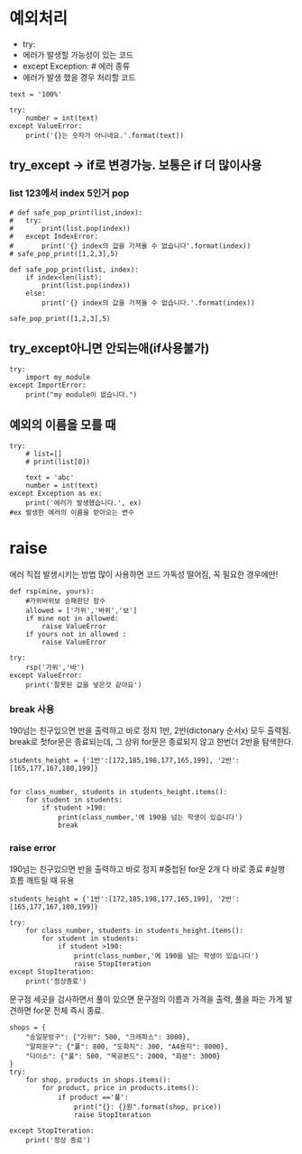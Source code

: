 # 예외처리

- try:
- 에러가 발생할 가능성이 있는 코드
- except Exception: # 에러 종류
- 에러가 발생 했을 경우 처리할 코드

```
text = '100%'

try:
	number = int(text)
except ValueError:
	print('{}는 숫자가 아니네요.'.format(text))
```

## try_except -> if로 변경가능. 보통은 if 더 많이사용

### list 123에서 index 5인거 pop

```
# def safe_pop_print(list,index):
# 	try:
# 		print(list.pop(index))
# 	except IndexError:
# 		print('{} index의 값을 가져올 수 없습니다'.format(index))
# safe_pop_print([1,2,3],5)

def safe_pop_print(list, index):
	if index<len(list):
		print(list.pop(index))
	else:
		print('{} index의 값을 가져올 수 없습니다.'.format(index))

safe_pop_print([1,2,3],5)
```

## try_except아니면 안되는애(if사용불가)

```
try:
	import my_module
except ImportError:
	print("my module이 없습니다.")
```

## 예외의 이름을 모를 때

```
try:
	# list=[]
	# print(list[0])

	text = 'abc'
	number = int(text)
except Exception as ex:
	print('에러가 발생했습니다.', ex)
#ex 발생한 에러의 이름을 받아오는 변수
```

# raise

에러 직접 발생시키는 방법
많이 사용하면 코드 가독성 떨어짐, 꼭 필요한 경우에만!

```
def rsp(mine, yours):
    #가위바위보 승패판단 함수
    allowed = ['가위','바위','보']
    if mine not in allowed:
        raise ValueError
    if yours not in allowed :
        raise ValueError

try:
    rsp('가위','바')
except ValueError:
    print('잘못된 값을 넣은것 같아요')
```

### break 사용

190넘는 친구있으면 반을 출력하고 바로 정지
1반, 2반(dictonary 순서x) 모두 출력됨.
break로 첫for문은 종료되는데, 그 상위 for문은 종료되지 않고 한번더 2반을 탐색한다.

```
students_height = {'1반':[172,185,198,177,165,199], '2반':[165,177,167,180,199]}


for class_number, students in students_height.items():
	for student in students:
		if student >190:
			print(class_number,'에 190을 넘는 학생이 있습니다')
			break
```

### raise error

190넘는 친구있으면 반을 출력하고 바로 정지 #중첩된 for문 2개 다 바로 종료 #실행 흐름 깨트릴 때 유용

```
students_height = {'1반':[172,185,198,177,165,199], '2반':[165,177,167,180,199]}

try:
	for class_number, students in students_height.items():
		for student in students:
			if student >190:
				print(class_number,'에 190을 넘는 학생이 있습니다')
				raise StopIteration
except StopIteration:
	print('정상종료')

```

문구점 세곳을 검사하면서 풀이 있으면 문구점의 이름과 가격을 출력, 풀을 파는 가게 발견하면 for문 전체 즉시 종료.

```
shops = {
    "송일문방구": {"가위": 500, "크레파스": 3000},
    "알파문구": {"풀": 800, "도화지": 300, "A4용지": 8000},
    "다이소": {"풀": 500, "목공본드": 2000, "화분": 3000}
}
try:
	for shop, products in shops.items():
		for product, price in products.items():
			if product =='풀':
				print("{}: {}원".format(shop, price))
				raise StopIteration

except StopIteration:
    print('정상 종료')
```

